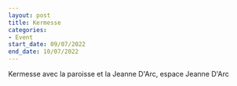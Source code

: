 ```yaml
---
layout: post
title: Kermesse
categories:
- Event
start_date: 09/07/2022
end_date: 10/07/2022
---
```


Kermesse avec la paroisse et la Jeanne D'Arc, espace Jeanne D'Arc
